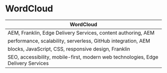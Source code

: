 # WordCloud

| WordCloud |
|-----------|
| AEM, Franklin, Edge Delivery Services, content authoring, AEM |
| performance, scalability, serverless, GitHub integration, AEM |
| blocks, JavaScript, CSS, responsive design, Franklin |
| SEO, accessibility, mobile-first, modern web technologies, Edge Delivery Services |
